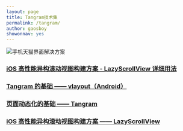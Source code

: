 ```yaml
---
layout: page
title: Tangram技术集
permalink: /tangram/
author: gaosboy
showonnav: yes
---
```


![手机天猫界面解决方案][image-1]

### [iOS 高性能异构滚动视图构建方案 - LazyScrollView 详细用法][1]

### [Tangram 的基础 —— vlayout（Android）][2]

### [页面动态化的基础 —— Tangram][3]

### [iOS 高性能异构滚动视图构建方案 —— LazyScrollView][4]



[1]:	http://pingguohe.net/2017/03/02/lazyScrollView-demo.html
[2]:	http://pingguohe.net/2017/02/28/vlayout-design.html
[3]:	http://pingguohe.net/2016/12/20/Tangram-design-and-practice.html
[4]:	http://pingguohe.net/2016/01/31/lazyscroll.html

[image-1]:	https://gw.alicdn.com/tps/TB16xwrOpXXXXc.XFXXXXXXXXXX-2880-1402.png_400x400.jpg "Tangram"